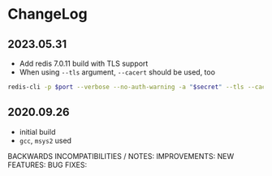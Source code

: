 # ChangeLog


## 2023.05.31
* Add redis 7.0.11 build with TLS support
* When using `--tls` argument, `--cacert` should be used, too
```bash
redis-cli -p $port --verbose --no-auth-warning -a "$secret" --tls --cacert cacert.pem -h $redis_server_IP PING
```


## 2020.09.26

* initial build
* `gcc`, `msys2` used

BACKWARDS INCOMPATIBILITIES / NOTES:
IMPROVEMENTS:
NEW FEATURES:
BUG FIXES: